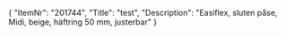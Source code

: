 {
  "ItemNr": "201744",
  "Title": "test",
  "Description": "Easiflex, sluten påse, Midi, beige, häftring 50 mm, justerbar"
}